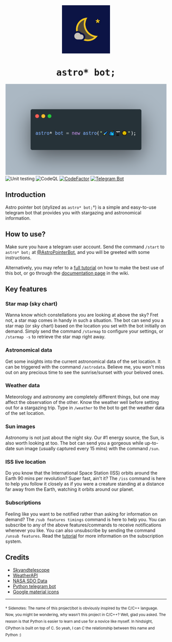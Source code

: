 <div align="center">
	<img src="assets/icon.png" alt="Icon" width="150"/>
    <h1><span style="font-family: monospace;">astro* bot;</span></h1>
</div>

![Banner](assets/description_pic.png)
![Unit testing](https://github.com/ChoiTommy/astro-pointer-bot/actions/workflows/unit-test.yml/badge.svg)
![CodeQL](https://github.com/ChoiTommy/astro-pointer-bot/actions/workflows/codeql.yml/badge.svg)
[![CodeFactor](https://www.codefactor.io/repository/github/choitommy/astro-pointer-bot/badge)](https://www.codefactor.io/repository/github/choitommy/astro-pointer-bot)
[![Telegram Bot](https://img.shields.io/badge/Telegram-bot-blue?logo=telegram)](https://t.me/AstroPointerBot)

## Introduction
Astro pointer bot (stylized as `astro* bot;`†) is a simple and easy-to-use telegram bot that provides you with stargazing and astronomical information.

## How to use?
Make sure you have a telegram user account. Send the command `/start` to `astro* bot;` at [@AstroPointerBot](https://t.me/AstroPointerBot), and you will be greeted with some instructions.

Alternatively, you may refer to a [full tutorial](https://github.com/ChoiTommy/astro-pointer-bot/wiki/Tutorial) on how to make the best use of this bot, or go through the [documentation page](https://github.com/ChoiTommy/astro-pointer-bot/wiki/Documentations) in the wiki.

## Key features

### Star map (sky chart)
Wanna know which constellations you are looking at above the sky? Fret not, a star map comes in handy in such a situation. The bot can send you a star map (or sky chart) based on the location you set with the bot initially on demand. Simply send the command `/starmap` to configure your settings, or `/starmap -s` to retrieve the star map right away. 

### Astronomical data
Get some insights into the current astronomical data of the set location. It can be triggered with the command `/astrodata`. Believe me, you won't miss out on any precious time to see the sunrise/sunset with your beloved ones.

### Weather data
Meteorology and astronomy are completely different things, but one may affect the observation of the other. Know the weather well before setting out for a stargazing trip. Type in `/weather` to the bot to get the weather data of the set location.

### Sun images
Astronomy is not just about the night sky. Our #1 energy source, the Sun, is also worth looking at too. The bot can send you a gorgeous while up-to-date sun image (usually captured every 15 mins) with the command `/sun`.  

### ISS live location
Do you know that the International Space Station (ISS) orbits around the Earth 90 mins per revolution? Super fast, ain't it? The `/iss` command is here to help you follow it closely as if you were a creature standing at a distance far away from the Earth, watching it orbits around our planet.

### Subscriptions
Feeling like you want to be notified rather than asking for information on demand? The `/sub features timings` command is here to help you. You can subscribe to any of the above features/commands to receive notifications whenever you like. You can also unsubscribe by sending the command `/unsub features`. Read the [tutorial](https://github.com/ChoiTommy/astro-pointer-bot/wiki/Tutorial) for more information on the subscription system.

## Credits
- [Skyandtelescope](https://skyandtelescope.org)
- [WeatherAPI](https://www.weatherapi.com)
- [NASA SDO Data](https://sdo.gsfc.nasa.gov/data/)
- [Python telegram bot](https://github.com/python-telegram-bot/python-telegram-bot)
- [Google material icons](https://fonts.google.com/icons)

---
<sub>† Sidenotes:
The name of this project/bot is obviously inspired by the C/C++ language. Now, you might be wondering, why wasn't this project in C/C++? Well, glad you asked. The reason is that Python is easier to learn and use for a novice like myself. In hindsight, CPython is built on top of C. So yeah, I can _C_ the relationship between this name and Python :)</sub>